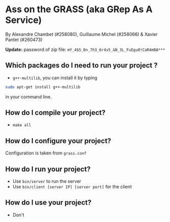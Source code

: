 # Ass on the GRASS (aka GRep As A Service)
By Alexandre Chambet (#258080), Guillaume Michel (#258066) & Xavier Pantet (#260473)

__Update:__ password of zip file: `mY_4$S_0n_7h3_6r4s5_&N_3L_FuEgu0!CaR4mBA***`

## Which packages do I need to run your project ?
- `g++-multilib`, you can install it by typing
```bash
sudo apt-get install g++-multilib
```
in your command line.

## How do I compile your project?
- `make all`

## How do I configure your project?
Configuration is taken from `grass.conf`

## How do I run your project?
- Use `bin/server` to run the server
- Use `bin/client [server IP] [server port]` for the client

## How do I use your project?
- Don't
